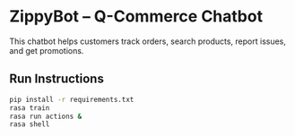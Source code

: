 # ZippyBot – Q-Commerce Chatbot

This chatbot helps customers track orders, search products, report issues, and get promotions.

## Run Instructions
```bash
pip install -r requirements.txt
rasa train
rasa run actions &
rasa shell
```
